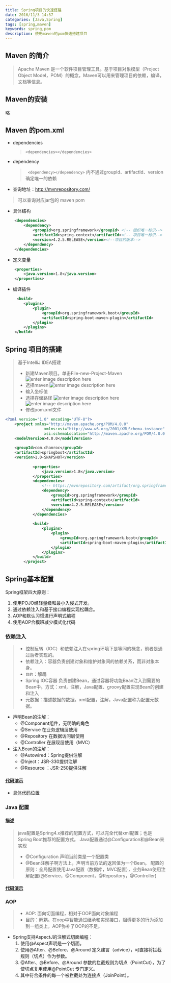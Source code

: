 ```yaml
---
title: Spring项目的快速搭建
date: 2016/11/3 14:57
categories: [Java,Spring]
tags: [spring,maven]
keywords: spring,pom
description: 使用maven的pom快速搭建项目
---
```


## Maven 的简介
> Apache Maven 是一个软件项目管理工具。基于项目对象模型（Project Object Model，POM）的概念，Maven可以用来管理项目的依赖，编译，文档等信息。

## Maven的安装
略
## Maven 的pom.xml
- dependencies

	> ```<dependencies></dependencies>```

- dependency
	> ``` <dependency></dependency>```
	> 内不通过groupId、artifactId、version确定唯一的依赖
	
- 查询地址：http://mvnrepository.com/
> 可以查询对应jar包的 maven pom
- 具体结构
```xml
	<dependencies>
        <dependency>
            <groupId>org.springframework</groupId> <!-- 组织唯一标识-->
            <artifactId>spring-context</artifactId><!-- 项目唯一标识-->
            <version>4.2.5.RELEASE</version><!--项目的版本-->
        </dependency>
	</dependencies>
```
- 定义变量
```xml
	<properties>
        <java.version>1.8</java.version>
	</properties>
```

- 编译插件
```xml
	 <build>
        <plugins>
            <plugin>
                <groupId>org.springframework.boot</groupId>
                <artifactId>spring-boot-maven-plugin</artifactId>
            </plugin>
        </plugins>
    </build>
```

## Spring 项目的搭建

> 基于IntelliJ IDEA搭建
> - 新建Maven项目。单击File-new-Project-Maven
>  ![enter image description here](http://source.chanroc.top/image/ch1.di/new-project.png)
> - 选择maven
>  ![enter image description here](http://source.chanroc.top/image/ch1.di/new-peroject-maven.png)
> - 输入坐标值
> - 选择存储路径
> ![enter image description here](http://source.chanroc.top/image/ch1.di/new-project-3.png)
> ![enter image description here](http://source.chanroc.top/image/ch1.di/new-project-4.png)
> - 修改pom.xml文件

```xml
<?xml version="1.0" encoding="UTF-8"?>
	<project xmlns="http://maven.apache.org/POM/4.0.0"
		         xmlns:xsi="http://www.w3.org/2001/XMLSchema-instance"
		         xsi:schemaLocation="http://maven.apache.org/POM/4.0.0 http://maven.apache.org/xsd/maven-4.0.0.xsd">
	<modelVersion>4.0.0</modelVersion>
		
	<groupId>com.chanroc</groupId>
	<artifactId>springboot</artifactId>
	<version>1.0-SNAPSHOT</version>
		
		    <properties>
		        <java.version>1.8</java.version>
		    </properties>
		    <dependencies>
		        <!-- https://mvnrepository.com/artifact/org.springframework/spring-context -->
		        <dependency>
		            <groupId>org.springframework</groupId>
		            <artifactId>spring-context</artifactId>
		            <version>4.2.5.RELEASE</version>
		        </dependency>
		    </dependencies>
		
		    <build>
		        <plugins>
		            <plugin>
		                <groupId>org.springframework.boot</groupId>
		                <artifactId>spring-boot-maven-plugin</artifactId>
		            </plugin>
		        </plugins>
		    </build>
		</project>
```
## Spring基本配置

Spring框架四大原则：
1. 使用POJO经轻量级和最小入侵式开发。
2. 通过依赖注入和基于接口编程实现松耦合。
3. AOP和默认习惯进行声明式编程
4. 使用AOP合模班减少模式化代码

### 依赖注入
> - 控制反转（IOC）和依赖注入在spring环境下是等同的概念，前者是通过后者实现的。
> - 依赖注入：容器负责创建对象和维护对象间的依赖关系，而非对象本身。
> - `目的`：解耦
> - Spring IOC容器 负责创建Bean，通过容器将功能Bean注入到需要的Bean中。方式：xml，注解，Java配置、groovy配置实现Bean的创建和注入
> - 元数据：描述数据的数据。xml配置，注解，Java配置称为配置元数据。

- 声明Bean的注解：
	- @Component组件，无明确的角色
	- @Service 在业务逻辑层使用
	- @Repository 在数据访问层使用
	- @Controller 在展现层使用（MVC）
- 注入Bean的注解：
	- @Autowired：Spring提供注解
	- @Inject：JSR-330提供注解
	- @Resource ：JSR-250提供注解

#### [代码演示](https://github.com/ChenGuop/springboot)
- [具体代码位置](https://github.com/ChenGuop/springboot/tree/master/src/main/java/com/chanroc/springboot/ch1/di)

### Java 配置
#### 描述
> java配置是Spring4.x推荐的配置方式，可以完全代替xml配置；也是Spring Boot推荐的配置方式。
> Java配置通过@Configuration和@Bean来实现
> - @Configuration 声明当前类是一个配置类
> - @Bean注解子啊方法上，声明当前方法的返回值为一个Bean。
> 配置的原则：全局配置使用Java配置（数据库，MVC配置），业务Bean使用注解配置(@Service，@Component，@Repository，@Controller)

#### [代码演示](https://github.com/ChenGuop/springboot/tree/master/src/main/java/com/chanroc/springboot/ch1/javaconfig)

### AOP

> - AOP: 面向切面编程，相对于OOP面向对象编程
> - 目的：解耦。在oop中智能通过继承和实现接口，阻碍更多的行为添加到一组类上，AOP弥补了OOP的不足。

- Spring支持AspectJ的注解式切面编程：
	1. 使用@Aspect声明是一个切面。
	2. 使用@After、@Before、@Around 定义建言（advice），可直接将拦截规则（切点）作为参数。
	3.  @After、@Before、@Around 参数的拦截规则为切点（PointCut），为了使切点复用使用@PointCut 专门定义。
	4.  其中符合条件的每一个被拦截处为连接点（JoinPoint）。